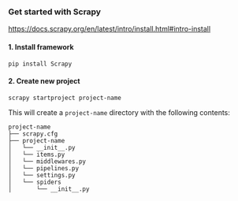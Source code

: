 ### Get started with Scrapy
https://docs.scrapy.org/en/latest/intro/install.html#intro-install

#### 1. Install framework
```console
pip install Scrapy
```

#### 2. Create new project
```console
scrapy startproject project-name
```

This will create a `project-name` directory with the following contents:

```
project-name
├── scrapy.cfg
├── project-name
│   └── __init__.py
│   └── items.py
│   └── middlewares.py
│   └── pipelines.py 
│   └── settings.py
│   └── spiders
│       └── __init__.py
```
